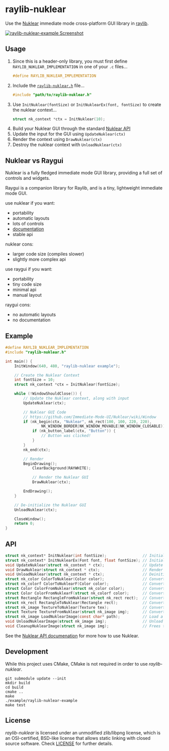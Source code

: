 # raylib-nuklear

Use the [Nuklear](https://github.com/Immediate-Mode-UI/Nuklear) immediate mode cross-platform GUI library in [raylib](https://www.raylib.com/).

[![raylib-nuklear-example Screenshot](examples/raylib-nuklear-example.png)](examples)

## Usage

1. Since this is a header-only library, you must first define `RAYLIB_NUKLEAR_IMPLEMENTATION` in one of your `.c` files...
    ``` c
    #define RAYLIB_NUKLEAR_IMPLEMENTATION
    ```
2. Include the [`raylib-nuklear.h`](include/raylib-nuklear.h) file...
    ``` c
    #include "path/to/raylib-nuklear.h"
    ```
3. Use `InitNuklear(fontSize)` or `InitNuklearEx(font, fontSize)` to create the nuklear context...
    ``` c
    struct nk_context *ctx = InitNuklear(10);
    ```
4. Build your Nuklear GUI through the standard [Nuklear API](https://github.com/Immediate-Mode-UI/Nuklear/wiki/Window)
5. Update the input for the GUI using `UpdateNuklear(ctx)`
6. Render the context using `DrawNuklear(ctx)`
7. Destroy the nuklear context with `UnloadNuklear(ctx)`

## Nuklear vs Raygui

Nuklear is a fully fledged immediate mode GUI library, providing a full set of controls and widgets.

Raygui is a companion library for Raylib, and is a tiny, lightweight immediate mode GUI. 

use nuklear if you want:
+ portability 
+ automatic layouts
+ lots of controls
+ [documentation](https://immediate-mode-ui.github.io/Nuklear/doc/index.html)
+ stable api

nuklear cons:
- larger code size (compiles slower)
- slightly more complex api

use raygui if you want:
+ portability
+ tiny code size
+ minimal api
+ manual layout

raygui cons:
- no automatic layouts
- no documentation

## Example

``` c
#define RAYLIB_NUKLEAR_IMPLEMENTATION
#include "raylib-nuklear.h"

int main() {
    InitWindow(640, 480, "raylib-nuklear example");

    // Create the Nuklear Context
    int fontSize = 10;
    struct nk_context *ctx = InitNuklear(fontSize);

    while (!WindowShouldClose()) {
        // Update the Nuklear context, along with input
        UpdateNuklear(ctx);

        // Nuklear GUI Code
        // https://github.com/Immediate-Mode-UI/Nuklear/wiki/Window
        if (nk_begin(ctx, "Nuklear", nk_rect(100, 100, 220, 220),
                NK_WINDOW_BORDER|NK_WINDOW_MOVABLE|NK_WINDOW_CLOSABLE)) {
            if (nk_button_label(ctx, "Button")) {
                // Button was clicked!
            }
        }
        nk_end(ctx);

        // Render
        BeginDrawing();
            ClearBackground(RAYWHITE);

            // Render the Nuklear GUI
            DrawNuklear(ctx);

        EndDrawing();
    }

    // De-initialize the Nuklear GUI
    UnloadNuklear(ctx);

    CloseWindow();
    return 0;
}
```

## API

``` c
struct nk_context* InitNuklear(int fontSize);                // Initialize the Nuklear GUI context
struct nk_context* InitNuklearEx(Font font, float fontSize); // Initialize the Nuklear GUI context, with a custom font
void UpdateNuklear(struct nk_context * ctx);                 // Update the input state and internal components for Nuklear
void DrawNuklear(struct nk_context * ctx);                   // Render the Nuklear GUI on the screen
void UnloadNuklear(struct nk_context * ctx);                 // Deinitialize the Nuklear context
struct nk_color ColorToNuklear(Color color);                 // Convert a raylib Color to a Nuklear color object
struct nk_colorf ColorToNuklearF(Color color);               // Convert a raylib Color to a Nuklear floating color
struct Color ColorFromNuklear(struct nk_color color);        // Convert a Nuklear color to a raylib Color
struct Color ColorFromNuklearF(struct nk_colorf color);      // Convert a Nuklear floating color to a raylib Color
struct Rectangle RectangleFromNuklear(struct nk_rect rect);  // Convert a Nuklear rectangle to a raylib Rectangle
struct nk_rect RectangleToNuklear(Rectangle rect);           // Convert a raylib Rectangle to a Nuklear Rectangle
struct nk_image TextureToNuklear(Texture tex);               // Convert a raylib Texture to A Nuklear image
struct Texture TextureFromNuklear(struct nk_image img);      // Convert a Nuklear image to a raylib Texture
struct nk_image LoadNuklearImage(const char* path);          // Load a Nuklear image
void UnloadNuklearImage(struct nk_image img);                // Unload a Nuklear image. And free its data
void CleanupNuklearImage(struct nk_image img);               // Frees the data stored by the Nuklear image
```

See the [Nuklear API documenation](https://immediate-mode-ui.github.io/Nuklear/doc/nuklear.html) for more how to use Nuklear.

## Development

While this project uses CMake, CMake is not required in order to use *raylib-nuklear*.

```
git submodule update --init
mkdir build
cd build
cmake ..
make
./example/raylib-nuklear-example
make test
```

## License

*raylib-nuklear* is licensed under an unmodified zlib/libpng license, which is an OSI-certified, BSD-like license that allows static linking with closed source software. Check [LICENSE](LICENSE) for further details.
